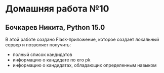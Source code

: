 Домашняя работа №10
=
Бочкарев Никита, Python 15.0
--

В этой работе создано Flask-приложение, которое создает локальный сервер
и позволяет получить:
* полный список кандидатов
* информацию о кандидате по его pk
* информацию о кандидатах, обладающих определенным навыком
